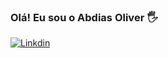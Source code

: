 

### Olá! Eu sou o Abdias Oliver 🖐

[![Linkdin](https://img.shields.io/badge/LinkedIn-0077B5?style=for-the-badge&logo=linkedin&logoColor=white)](https://www.linkedin.com/in/abdias-santos)
